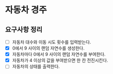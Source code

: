 # 자동차 경주

## 요구사항 정리

- [ ] 자동차 대수와 이동 시도 횟수를 입력받는다.
- [x] 0에서 9 사이의 랜덤 자연수를 생성한다.
- [x] 자동차마다 0에서 9 사이의 랜덤 자연수를 부여한다.
- [x] 자동차가 4 이상의 값을 부여받으면 한 칸 전진시킨다.
- [ ] 자동차의 상태를 출력한다.